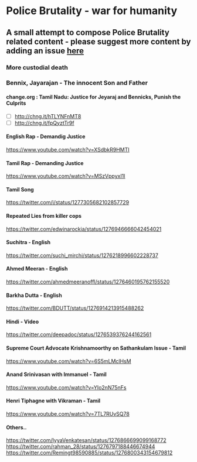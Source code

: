 # Police Brutality - war for humanity

## A small attempt to compose Police Brutality related content - please suggest more content by adding an issue [here](https://github.com/sjeeva/police-brutality/issues)

### More custodial death

### Bennix, Jayarajan - The innocent Son and Father 

#### change.org : Tamil Nadu: Justice for Jeyaraj and Bennicks, Punish the Culprits
- [ ] http://chng.it/hTLYNFnMT8
- [ ] http://chng.it/fpQyztTr9f

#### English Rap - Demandig Justice
https://www.youtube.com/watch?v=XSdbkR9HMTI

#### Tamil Rap - Demanding Justice
https://www.youtube.com/watch?v=MSzVppyxI1I

#### Tamil Song
https://twitter.com/i/status/1277305682102857729

#### Repeated Lies from killer cops
https://twitter.com/edwinarockia/status/1276946666042454021

#### Suchitra - English
https://twitter.com/suchi_mirchi/status/1276218996602228737

#### Ahmed Meeran - English
https://twitter.com/ahmedmeeranoffl/status/1276460195762155520

#### Barkha Dutta - English 
https://twitter.com/BDUTT/status/1276914213915488262

#### Hindi - Video
https://twitter.com/deepadoc/status/1276539376244162561

#### Supreme Court Advocate Krishnamoorthy on Sathankulam Issue - Tamil
https://www.youtube.com/watch?v=6S5mLMclHsM

#### Anand Srinivasan with Immanuel - Tamil
https://www.youtube.com/watch?v=YIo2nN75nFs

#### Henri Tiphagne with Vikraman - Tamil
https://www.youtube.com/watch?v=7TL7RUvSQ78

#### Others..
https://twitter.com/IyyaVenkatesan/status/1276866699099168772
https://twitter.com/rahman_28/status/1276797188446674944
https://twitter.com/Remingt98590885/status/1276800343154679812

